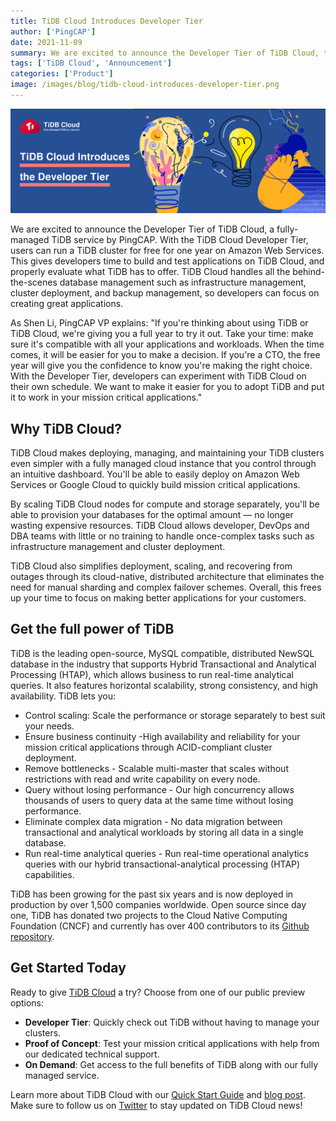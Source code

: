 ```yaml
---
title: TiDB Cloud Introduces Developer Tier
author: ['PingCAP']
date: 2021-11-09
summary: We are excited to announce the Developer Tier of TiDB Cloud, the fully-managed TiDB service by PingCAP.
tags: ['TiDB Cloud', 'Announcement']
categories: ['Product']
image: /images/blog/tidb-cloud-introduces-developer-tier.png
---
```


![TiDB Cloud Introduces Developer Tier](media/tidb-cloud-introduces-developer-tier.png)

We are excited to announce the Developer Tier of TiDB Cloud, a fully-managed TiDB service by PingCAP. With the TiDB Cloud Developer Tier, users can run a TiDB cluster for free for one year on Amazon Web Services. This gives developers time to build and test applications on TiDB Cloud, and properly evaluate what TiDB has to offer. TiDB Cloud handles all the behind-the-scenes database management such as infrastructure management, cluster deployment, and backup management, so developers can focus on creating great applications.

As Shen Li, PingCAP VP explains: "If you're thinking about using TiDB or TiDB Cloud, we're giving you a full year to try it out. Take your time: make sure it's compatible with all your applications and workloads. When the time comes, it will be easier for you to make a decision. If you're a CTO, the free year will give you the confidence to know you're making the right choice. With the Developer Tier, developers can experiment with TiDB Cloud on their own schedule. We want to make it easier for you to adopt TiDB and put it to work in your mission critical applications."

## Why TiDB Cloud?

TiDB Cloud makes deploying, managing, and maintaining your TiDB clusters even simpler with a fully managed cloud instance that you control through an intuitive dashboard. You'll be able to easily deploy on Amazon Web Services or Google Cloud to quickly build mission critical applications.

By scaling TiDB Cloud nodes for compute and storage separately, you'll be able to provision your databases for the optimal amount — no longer wasting expensive resources. TiDB Cloud allows developer, DevOps and DBA teams with little or no training to handle once-complex tasks such as infrastructure management and cluster deployment.

TiDB Cloud also simplifies deployment, scaling, and recovering from outages through its cloud-native, distributed architecture that eliminates the need for manual sharding and complex failover schemes. Overall, this frees up your time to focus on making better applications for your customers.

## Get the full power of TiDB

TiDB is the leading open-source, MySQL compatible, distributed NewSQL database in the industry that supports Hybrid Transactional and Analytical Processing (HTAP), which allows business to run real-time analytical queries. It also features horizontal scalability, strong consistency, and high availability. TiDB lets you:

* Control scaling: Scale the performance or storage separately to best suit your needs.
* Ensure business continuity -High availability and reliability for your mission critical applications through ACID-compliant cluster deployment.
* Remove bottlenecks - Scalable multi-master that scales without restrictions with read and write capability on every node.
* Query without losing performance - Our high concurrency allows thousands of users to query data at the same time without losing performance.
* Eliminate complex data migration - No data migration between transactional and analytical workloads by storing all data in a single database.
* Run real-time analytical queries - Run real-time operational analytics queries with our hybrid transactional-analytical processing (HTAP) capabilities.

TiDB has been growing for the past six years and is now deployed in production by over 1,500 companies worldwide. Open source since day one, TiDB has donated two projects to the Cloud Native Computing Foundation (CNCF) and currently has over 400 contributors to its [Github repository](https://github.com/pingcap/tidb).

## Get Started Today

Ready to give [TiDB Cloud](https://tidbcloud.com/signup) a try? Choose from one of our public preview options:

* **Developer Tier**: Quickly check out TiDB without having to manage your clusters.
* **Proof of Concept**: Test your mission critical applications with help from our dedicated technical support.
* **On Demand**: Get access to the full benefits of TiDB along with our fully managed service.

Learn more about TiDB Cloud with our [Quick Start Guide](https://docs.pingcap.com/tidbcloud/public-preview/tidb-cloud-quickstart) and [blog post](https://pingcap.com/blog/tidb-cloud-managed-sql-at-scale-on-aws-and-gcp). Make sure to follow us on [Twitter](https://twitter.com/PingCAP) to stay updated on TiDB Cloud news!
